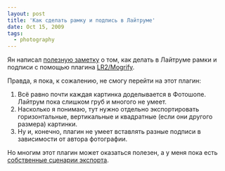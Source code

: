 ```yaml
---
layout: post
title: 'Как сделать рамку и подпись в Лайтруме'
date: Oct 15, 2009
tags:
  - photography
---
```


Ян написал [полезную заметку](http://blindmonk.livejournal.com/881967.html "Как ставить свою подпись и делать рамки в Lightroom") о том, как делать в Лайтруме рамки и подписи с помощью плагина [LR2/Mogrify](http://www.photographers-toolbox.com/products/lr2mogrify.php?sec=install "LR2/Mogrify — Add Watermarks, Border and Text Annotions to Images Exported by Adobe Lightroom 2").

Правда, я пока, к сожалению, не смогу перейти на этот плагин:

1. Всё равно почти каждая картинка доделывается в Фотошопе. Лайтрум пока слишком груб и многого не умеет.
2. Насколько я понимаю, тут нужно отдельно экспортировать горизонтальные, вертикальные и квадратные (если они другого размера) картинки.
3. Ну и, конечно, плагин не умеет вставлять разные подписи в зависимости от автора фотографии.

Но многим этот плагин может оказаться полезен, а у меня пока есть [собственные сценарии экспорта](http://sapegin.ru/pew "Photoshop Export Workflow").
